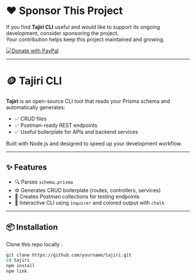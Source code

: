 # ❤️ Sponsor This Project

If you find **Tajiri CLI** useful and would like to support its ongoing development, consider sponsoring the project.  
Your contribution helps keep this project maintained and growing.  

[![Donate with PayPal](https://img.shields.io/badge/Donate-PayPal-blue?logo=paypal)](https://www.paypal.com/donate/?hosted_button_id=244NK5AWBKPFN)

---

# 🪙 Tajiri CLI

**Tajiri** is an open-source CLI tool that reads your Prisma schema and automatically generates:

- ✅ CRUD files  
- ✅ Postman-ready REST endpoints  
- ✅ Useful boilerplate for APIs and backend services  

Built with Node.js and designed to speed up your development workflow.

---

## ✨ Features

- 🔍 Parses `schema.prisma`  
- ⚙️ Generates CRUD boilerplate (routes, controllers, services)  
- 🧾 Creates Postman collections for testing endpoints  
- 🎨 Interactive CLI using `inquirer` and colored output with `chalk`  

---

## 📦 Installation

Clone this repo  locally :

```bash
git clone https://github.com/yourname/tajiri.git
cd tajiri
npm install
npm link

